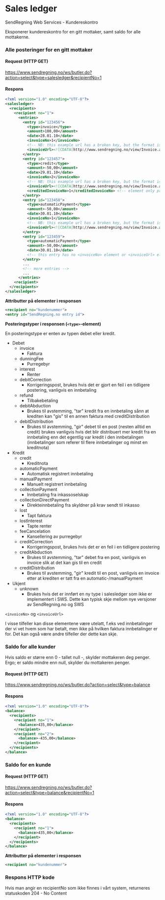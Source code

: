 Sales ledger
============

SendRegning Web Services - Kundereskontro

Eksponerer kundereskontro for en gitt mottaker, samt saldo for alle mottakerne.

### Alle posteringer for en gitt mottaker

#### Request (HTTP GET)

https://www.sendregning.no/ws/butler.do?action=select&type=salesledger&recipientNo=1

#### Respons

```xml
<?xml version="1.0" encoding="UTF-8"?>
<salesledger>
  <recipients>
    <recipient no="1">
      <entries>
        <entry id="123456">
          <type>invoice</type>
          <amount>100,00</amount>
          <date>28.01.10</date>
          <invoiceNo>1</invoiceNo>
          <!-- NB: this example url has a broken key, but the format is correct. This url doesn't require you to log in to view the invoice -->
          <invoiceUrl><![CDATA[http://www.sendregning.no/view/Invoice.action?id=34567&key=Af8Al8AbPAXjWjaA78TX5A65AnnA8XAe6AnjA65WclWjXAbj&ieSSLFix=.pdf]]></invoiceUrl>
        </entry>
        <entry id="123457">
          <type>credit</type>
          <amount>-50,00</amount>
          <date>29.01.10</date>
          <invoiceNo>2</invoiceNo>
          <!-- NB: this example url has a broken key, but the format is correct. This url doesn't require you to log in to view the invoice -->
          <invoiceUrl><![CDATA[http://www.sendregning.no/view/Invoice.action?id=34568&key=Af8Al8AbPAXjWjaA78TX5A65AnnA8XAe6AnjA65WclWjXAbj&ieSSLFix=.pdf]]></invoiceUrl>
          <creditedInvoiceNo>1</creditedInvoiceNo> <!-- element only present when type="credit" -->
        </entry>
        <entry id="123458">
          <type>automaticPayment</type>
          <amount>-50,00</amount>
          <date>30.01.10</date>
          <invoiceNo>1</invoiceNo>
          <!-- NB: this example url has a broken key, but the format is correct. This url doesn't require you to log in to view the invoice -->
          <invoiceUrl><![CDATA[http://www.sendregning.no/view/Invoice.action?id=34567&key=Af8Al8AbPAXjWjaA78TX5A65AnnA8XAe6AnjA65WclWjXAbj&ieSSLFix=.pdf]]></invoiceUrl>
        </entry>
        <entry id="123459">
          <type>automaticPayment</type>
          <amount>-50,00</amount>
          <date>30.01.10</date>
          <!-- this entry has no <invoiceNo> element or <invoiceUrl> element, since we can't figure out to which invoice this payment belongs to because no such information was available to us in the CREMUL file received from Nets -->
        </entry>
        ...
        <!-- more entries -->
        ...
      </entries>
    <recipient>
  </recipients>
</salesledger>
```

**Attributter på elementer i responsen**

```xml
<recipient no="kundenummer">
<entry id="SendRegning.no entry id">
```

**Posteringstyper i responsen (`<type>`-element)**

En posteringstype er enten av typen debet eller kredit.

* Debet
  * invoice
    * Faktura
  * dunningFee
    * Purregebyr
  * interest
    * Renter
  * debitCorrection
    * Korrigeringspost, brukes hvis det er gjort en feil i en tidligere postering, vanligvis en innbetaling
  * refund
    * Tilbakebetaling
  * debitAbduction
    * Brukes til avstemming, "tar" kredit fra en innbetaling sånn at krediten kan "gis" til en annen faktura med creditDistribution
  * debitDistribution
    * Brukes til avstemming, "gir" debet til en post (nesten alltid en credit) brukes vanligvis hvis det blir distribuert mer kredit fra en innbetaling enn det egentlig var kredit i den innbetalingen (innbetalinger som referer til flere innbetalinger og minst en kreditnota)
* Kredit
  * credit
    * Kreditnota
  * automaticPayment
    * Automatisk registrert innbetaling
  * manualPayment
    * Manuelt registrert innbetaling
  * collectionPayment
    * Innbetaling fra inkassoselskap
  * collectionDirectPayment
    * Direkteinnbetaling fra skyldner på krav sendt til inkasso
  * lost
    * Tapt faktura
  * lostInterest
    * Tapte renter
  * feeCancelation
    * Kansellering av purregebyr
  * creditCorrection
    * Korrigeringspost, brukes hvis det er en feil i en tidligere postering
  * creditAbduction
    * Brukes til avstemming, "tar" debet fra en post, vanligvis en invoice slik at det kan gis til en credit
  * creditDistribution
    * Brukes til avstemming, "gir" kredit til en post, vanligvis en invoice etter at krediten er tatt fra en automatic-/manualPayment
* Ukjent
  * unknown
    * Brukes hvis det er innført en ny type i salesledger som ikke er implementert i SWS. Dette kan typisk skje mellom nye versjoner av SendRegning.no og SWS

`<invoiceNo>` og `<invoiceUrl>`

I visse tilfeller kan disse elementene være utelatt, f.eks ved innbetalinger der vi vet hvem som har betalt, men ikke på hvilken faktura innbetalinger er for. Det kan også være andre tilfeller der dette kan skje.

### Saldo for alle kunder

Hvis saldo er større enn 0 - tallet null -, skylder mottakeren deg penger. Ergo; er saldo mindre enn null, skylder du mottakeren penger.

#### Request (HTTP GET)

https://www.sendregning.no/ws/butler.do?action=select&type=balance

#### Respons

```xml
<?xml version="1.0" encoding="UTF-8"?>
<balance>
  <recipients>
    <recipient no="1">
      <balance>435,00</balance>
    </recipient>
    <recipient no="2">
      <balance>-435,00</balance>
    </recipient>
  </recipients>
</balance>
```

### Saldo for en kunde

#### Request (HTTP GET)

https://www.sendregning.no/ws/butler.do?action=select&type=balance&recipientNo=1

#### Respons

```xml
<?xml version="1.0" encoding="UTF-8"?>
<balance>
  <recipients>
    <recipient no="1">
      <balance>435,00</balance>
    </recipient>
  </recipients>
</balance>
```

**Attributter på elementer i responsen**

```xml
<recipient no="kundenummer">
```

### Respons HTTP kode

Hvis man angir en recipientNo som ikke finnes i vårt system, returneres statuskoden 204 - No Content
